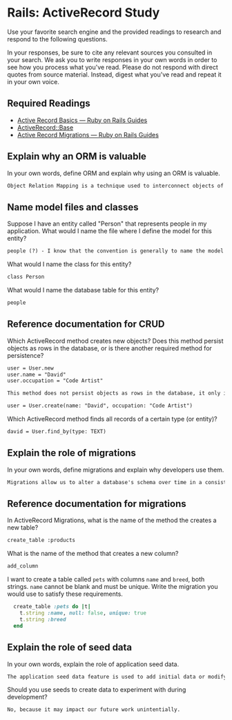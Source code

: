 # Rails: ActiveRecord Study

Use your favorite search engine and the provided readings to research and
respond to the following questions.

In your responses, be sure to cite any relevant sources you consulted in your
search. We ask you to write responses in your own words in order to see how you
process what you've read. Please do not respond with direct quotes from source
material. Instead, digest what you've read and repeat it in your own voice.

## Required Readings

-   [Active Record Basics — Ruby on Rails Guides](http://guides.rubyonrails.org/active_record_basics.html)
-   [ActiveRecord::Base](http://api.rubyonrails.org/classes/ActiveRecord/Base.html)
-   [Active Record Migrations — Ruby on Rails Guides](http://guides.rubyonrails.org/active_record_migrations.html)

## Explain why an ORM is valuable

In your own words, define ORM and explain why using an ORM is valuable.

```md
Object Relation Mapping is a technique used to interconnect objects of applications to tables in such a way that the 'relations' between the tables can be manipulated via the application's objects. Essentially, its a database management system that increases the functionality of each table by maintaining their relationships.
```

## Name model files and classes

Suppose I have an entity called "Person" that represents people in my
application. What would I name the file where I define the model for this
entity?

```md
people (?) - I know that the convention is generally to name the model the singular version with lowercase first letter but the wording of the question is making me question my go-to answer.
```

What would I name the class for this entity?

```md
class Person
```

What would I name the database table for this entity?

```md
people
```

## Reference documentation for CRUD

Which ActiveRecord method creates new objects? Does this method persist objects
as rows in the database, or is there another required method for persistence?

```md
user = User.new
user.name = "David"
user.occupation = "Code Artist"

This method does not persist objects as rows in the database, it only instantiates them. In order to create and save a new record, use the create method:

user = User.create(name: "David", occupation: "Code Artist")

```

Which ActiveRecord method finds all records of a certain type (or entity)?

```md
david = User.find_by(type: TEXT)

```

## Explain the role of migrations

In your own words, define migrations and explain why developers use them.

```md
Migrations allow us to alter a database's schema over time in a consistent and easy way. This is desireable to developers because as a database grows in scale, it becomes more complex and therefore more difficult to manage. By defining a way to alter a database's schema over time in a consistent manner, we're able to plot out and expect certain behaviors as the database grows. It increases functionality and mobility.
```

## Reference documentation for migrations

In ActiveRecord Migrations, what is the name of the method the creates a new
table?

```md
create_table :products

```

What is the name of the method that creates a new column?

```md
add_column
```

I want to create a table called `pets` with columns `name` and `breed`, both
strings. `name` cannot be blank and must be unique. Write the migration you
would use to satisfy these requirements.

```ruby
  create_table :pets do |t|
    t.string :name, null: false, unique: true
    t.string :breed
  end
```

## Explain the role of seed data

In your own words, explain the role of application seed data.

```md
The application seed data feature is used to add initial data or modify existing data after a database is created, quickly and easily. Useful when reloading a database frequently in development / testsing.
```

Should you use seeds to create data to experiment with during development?

```md
No, because it may impact our future work unintentially.
```
